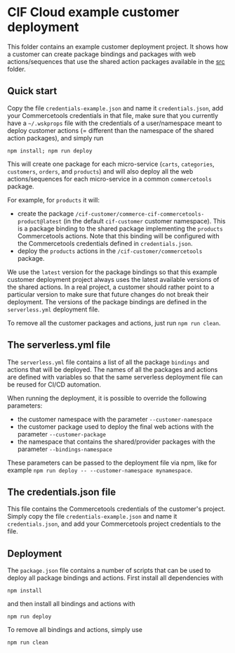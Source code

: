# CIF Cloud example customer deployment

This folder contains an example customer deployment project. It shows how a customer can create package bindings and packages with web actions/sequences that use the shared action packages available in the [src](../src) folder.

## Quick start

Copy the file `credentials-example.json` and name it `credentials.json`, add your Commercetools credentials in that file, make sure that you currently have a `~/.wskprops` file with the credentials of a user/namespace meant to deploy customer actions (= different than the namespace of the shared action packages), and simply run

`npm install; npm run deploy`

This will create one package for each micro-service (`carts`, `categories`, `customers`, `orders`, and `products`) and will also deploy all the web actions/sequences for each micro-service in a common `commercetools` package.

For example, for `products` it will:
* create the package `/cif-customer/commerce-cif-commercetools-product@latest` (in the default `cif-customer` customer namespace). This is a package binding to the shared package implementing the `products` Commercetools actions. Note that this binding will be configured with the Commercetools credentials defined in `credentials.json`.
* deploy the `products` actions in the `/cif-customer/commercetools` package.

We use the `latest` version for the package bindings so that this example customer deployment project always uses the latest available versions of the shared actions. In a real project, a customer should rather point to a particular version to make sure that future changes do not break their deployment. The versions of the package bindings are defined in the `serverless.yml` deployment file. 

To remove all the customer packages and actions, just run `npm run clean`.

## The serverless.yml file

The `serverless.yml` file contains a list of all the package `bindings` and actions that will be deployed. The names of all the packages and actions are defined with variables so that the same serverless deployment file can be reused for CI/CD automation.

When running the deployment, it is possible to override the following parameters:
* the customer namespace with the parameter `--customer-namespace`
* the customer package used to deploy the final web actions with the parameter `--customer-package`
* the namespace that contains the shared/provider packages with the parameter `--bindings-namespace`

These parameters can be passed to the deployment file via npm, like for example `npm run deploy -- --customer-namespace mynamespace`.

## The credentials.json file

This file contains the Commercetools credentials of the customer's project. Simply copy the file `credentials-example.json` and name it `credentials.json`, and add your Commercetools project credentials to the file.
 
## Deployment

The `package.json` file contains a number of scripts that can be used to deploy all package bindings and actions. First install all dependencies with

`npm install`

and then install all bindings and actions with

`npm run deploy`

To remove all bindings and actions, simply use

`npm run clean`
